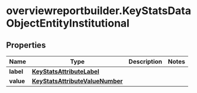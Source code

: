 # overviewreportbuilder.KeyStatsDataObjectEntityInstitutional

## Properties

Name | Type | Description | Notes
------------ | ------------- | ------------- | -------------
**label** | [**KeyStatsAttributeLabel**](KeyStatsAttributeLabel.md) |  | 
**value** | [**KeyStatsAttributeValueNumber**](KeyStatsAttributeValueNumber.md) |  | 


